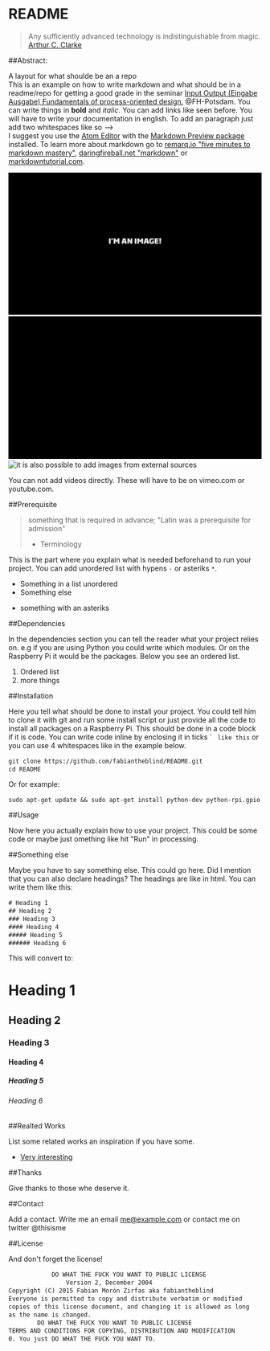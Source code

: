 README
======


> Any sufficiently advanced technology is indistinguishable from magic.  
> [Arthur C. Clarke](https://en.wikipedia.org/wiki/Arthur_C._Clarke)

##Abstract:  

A layout for what shoulde be an a repo  
This is an example on how to write markdown and what should be in a readme/repo for getting a good grade in the seminar [Input Output (Eingabe Ausgabe) Fundamentals of process-oriented design.](https://interface.fh-potsdam.de/eingabe-ausgabe/) @FH-Potsdam. You can write things in __bold__ and _italic_. You can add links like seen before. You will have to write your documentation in english. To add an paragraph just add two whitespaces like so -->  
I suggest you use the [Atom Editor](https://atom.io/) with the [Markdown Preview package](https://atom.io/packages/markdown-preview) installed. To learn more about markdown go to [remarq.io "five minutes to markdown mastery"](http://www.remarq.io/articles/five-minutes-to-markdown-mastery/), [daringfireball.net "markdown"](http://daringfireball.net/projects/markdown/) or [markdowntutorial.com](http://markdowntutorial.com/).


![You can add images](images/canvas.png)  
![and also gif animations](images/anim.gif)  
![it is also possible to add images from external sources](https://octodex.github.com/images/octobiwan.jpg)  

You can not add videos directly. These will have to be on vimeo.com or youtube.com.

##Prerequisite  

>something that is required in advance; "Latin was a prerequisite for admission"  
> - Terminology

This is the part where you explain what is needed beforehand to run your project. You can add unordered list with hypens `-` or asteriks `*`.  

- Something in a list unordered
- Something else  
* something with an asteriks  


##Dependencies  

In the dependencies section you can tell the reader what your project relies on. e.g if you are using Python you could write which modules. Or on the Raspberry Pi it would be the packages. Below you see an ordered list.  

1. Ordered list  
2. more things  

##Installation  

Here you tell what should be done to install your project. You could tell him to clone it with git and run some install script or just provide all the code to install all packages on a Raspberry Pi. This should be done in a code block if it is code. You can write code inline by enclosing it in ticks \` ` like this` or you can use 4 whitespaces like in the example below.  

    git clone https://github.com/fabiantheblind/README.git
    cd README

Or for example:  

    sudo apt-get update && sudo apt-get install python-dev python-rpi.gpio

##Usage  

Now here you actually explain how to use your project. This could be some code or maybe just omething like hit "Run" in processing.  

##Something else  

Maybe you have to say something else. This could go here. Did I mention that you can also declare headings? The headings are like in html. You can write them like this:  

    # Heading 1
    ## Heading 2
    ### Heading 3
    #### Heading 4
    ##### Heading 5
    ###### Heading 6

This will convert to:  

# Heading 1
## Heading 2
### Heading 3
#### Heading 4
##### Heading 5
###### Heading 6

##Realted Works  

List some related works an inspiration if you have some.  

- [Very interesting](http://example.com)  

##Thanks  

Give thanks to those whe deserve it.  

##Contact  

Add a contact. Write me an email <me@example.com> or contact me on twitter @thisisme  

##License  

And don't forget the license!

                DO WHAT THE FUCK YOU WANT TO PUBLIC LICENSE
                    Version 2, December 2004
    Copyright (C) 2015 Fabian Morón Zirfas aka fabiantheblind
    Everyone is permitted to copy and distribute verbatim or modified
    copies of this license document, and changing it is allowed as long
    as the name is changed.
            DO WHAT THE FUCK YOU WANT TO PUBLIC LICENSE
    TERMS AND CONDITIONS FOR COPYING, DISTRIBUTION AND MODIFICATION
    0. You just DO WHAT THE FUCK YOU WANT TO.


